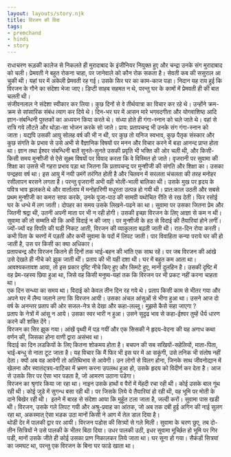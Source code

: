 ```yaml
---  
layout: layouts/story.njk  
title: विरजन की विदा  
tags:  
- premchand  
- hindi  
- story  
---  
```

    
राधाचरण रूड़की कालेज से निकलते ही मुरादाबाद के इंजीनियर नियुक्त हुए और चन्द्रा उनके संग मुरादाबाद को चली। प्रेमवती ने बहुत रोकना चाहा, पर जानेवाले को कौन रोक सकता है। सेवती कब की ससुराल आ चुकी थी। यहां घर में अकेली प्रेमवती रह गई। उसके सिर घर का काम-काज पडा। निदान यह राय हुई कि विरजन के गौने का संदेशा भेजा जाए। डिप्टी साहब सहमत न थे, परन्तु घर के कामों में प्रेमवती ही की बात चलती थी।  
संजीवनलाल ने संदेशा स्वीकार कर लिया। कुछ दिनों से वे तीर्थयात्रा का विचार कर रहे थे। उन्होंने क्रम-क्रम से सांसारिक संबंध त्याग कर दिये थे। दिन-भर घर में आसन मारे भगवदगीता और योगवाशिष्ठ आदि ज्ञान-संबन्धिनी पुस्तकों का अध्ययन किया करते थे। संध्या होते ही गंगा-स्नान को चले जाते थे। वहां से रात्रि गये लौटते और थोड़ा-सा भोजन करके सो जाते। प्राय: प्रतापचन्द्र भी उनके संग गंगा-स्नान को जाता। यद्यपि उसकी आयु सोलह वर्ष की भी न थी, पर कुछ तो यनिज स्वभाव, कुछ पैतृक संस्कार और कुछ संगति के प्रभाव से उसे अभी से वैज्ञानिक विषयों पर मनन और विचार करने में बडा आनन्द प्राप्त होता था। ज्ञान तथा ईश्वर संबन्धिनी बातें सुनते-सुनते उसकी प्रवृति भी भक्ति की ओर चली थी, और किसी-किसी समय मुन्शीजी से ऐसे सूक्ष्म विषयों पर विवाद करता कि वे विस्मित हो जाते। वृजरानी पर सुवामा की शिक्षा का उससे भी गहरा प्रभाव पड़ा था जितना कि प्रतापचन्द्र पर मुन्शीजी की संगति और शिक्षा का। उसका पन्द्रहवा वर्ष था। इस आयु में नयी उमंगें तरंगित होती है और चितवन में सरलता चंचलता की तरह मनोहर रसीलापन बरसने लगता है। परन्तु वृजरानी अभी वही भोली-भाली बालिका थी। उसके मुख पर हृदय के पवित्र भाव झलकते थे और वार्तालाप में मनोहारिणी मधुरता उत्पन्न हो गयी थी। प्रात:काल उठती और सबसे प्रथम मुन्शीजी का कमरा साफ करके, उनके पूजा-पाठ की सामग्री यथोचित रीति से रख देती। फिर रसोई घर के धन्धे में लग जाती। दोपहर का समय उसके लिखने-पढने का था। सुवामा पर उसका जितना प्रेम और जितनी श्रद्वा थी, उतनी अपनी माता पर भी न रही होगी। उसकी इच्छा विरजन के लिए आज्ञा से कम न थी।  
सुवामा की तो सम्मति थी कि अभी विदाई न की जाए। पर मुन्शीजी के हठ से विदाई की तैयारियां होने लगीं। ज्यों-ज्यों वह विपति की घडी निकट आती, विरजन की व्याकुलता बढ़ती जाती थी। रात-दिन रोया करती। कभी पिता के चरणों में पड़ती और कभी सुवामा के पदों में लिपट जाती। पार विवाहिता कन्या पराये घर की हो जाती है, उस पर किसी का क्या अधिकार।  
प्रतापचन्द्र और विरजन कितने ही दिनों तक भाई-बहन की भांति एक साथ रहें। पर जब विरजन की आंखे उसे देखते ही नीचे को झुक जाती थीं। प्रताप की भी यही दशा थी। घर में बहुत कम आता था। आवश्यकतावश आया, तो इस प्रकार दृष्टि नीचे किए हुए और सिमटे हुए, मानों दुलहिन है। उसकी दृष्टि में वह प्रेम-रहस्य छिपा हुआ था, जिसे वह किसी मनुष्य-यहां तक कि विरजन पर भी प्रकट नहीं करना चाहता था।  
एक दिन सन्ध्या का समय था। विदाई को केवल तीन दिन रह गये थे। प्रताप किसी काम से भीतर गया और अपने घर में लैम्प जलाने लगा कि विरजन आयी। उसका अंचल आंसुओं से भीगा हुआ था। उसने आज दो वर्ष के अनन्तर प्रताप की ओर सजल-नेत्र से देखा और कहा-लल्लू। मुझसे कैसे सहा जाएगा ?  
प्रताप के नेत्रों में आंसू न आये। उसका स्वर भारी न हुआ। उसने सुदृढ भाव से कहा-ईश्वर तुम्हें धैर्य धारण करने की शक्ति देंगे।  
विरजन का सिर झुक गया। आंखें पृथ्वी में पड़ गयीं और एक सिसकी ने हृदय-वेदना की यह अगाध कथा वर्णन की, जिसका होना वाणी द्वारा असंभव था।  
विदाई का दिन लडकियों के लिए कितना शोकमय होता है। बचपन की सब सखियों-सहेलियों, माता-पिता, भाई-बन्धु से नाता टूट जाता है। यह विचार कि मैं फिर भी इस घर में आ सकूंगी, उसे तनिक भी संतोष नहीं देता। क्यों अब वह आयेगी तो अतिथिभाव से आयेगी। उन लोगों से विलग होना, जिनके साथ जीवनोद्यान में खेलना और स्वातंद्त्रय-वाटिका में भ्रमण करना उपलब्ध हुआ हो, उसके हृदय को विदीर्ण कर देता है। आज से उसके सिर पर ऐसा भार पडता है, जो आमरण उठाना पडेगा।  
विरजन का श्रृगांर किया जा रहा था। नाइन उसके हाथों व पैरों में मेंहदी रचा रही थी। कोई उसके बाल गूंथ रही थी। कोई जुडे में सुगन्ध बसा रही थी। पर जिसके लिये ये तैयारियां हो रही थी, वह भूमि पर मोती के दाने बिखेर रही थी।  इतने में बारह से संदेशा आया कि मुर्हूत टला जाता है, जल्दी करों। सुवामा पास खडी थी। विरजन, उसके गले लिपट गयी और अश्रु-प्रवाह का आंतक, जो अब तक दबी हुई अगिन की नाई सुलग रहा था, अकस्मात् ऐसा भडक उठा मानों किसी ने आग में तेल डाल दिया है।  
थोडी देर में पालकी द्वार पर आयी। विरजन पडोस की सित्र्यों से गले मिली। सुवामा के चरण छुए, तब दो-तीन सित्रियों ने उसे पालकी के भीतर बिठा दिया। उधर पालकी उठी, इधर सुवामा मूर्च्छित हो भूमि पर गिर पडी, मानों उसके जीते ही कोई उसका प्राण निकालकर लिये जाता था। घर सूना हो गया। सैकंडों सित्रयां का जमघट था, परन्तु एक विरजन के बिना घर फाडे खाता था।  


    